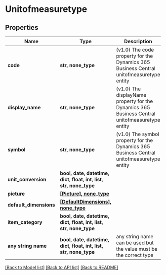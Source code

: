 # Unitofmeasuretype


## Properties
Name | Type | Description | Notes
------------ | ------------- | ------------- | -------------
**code** | **str, none_type** | (v1.0) The code property for the Dynamics 365 Business Central unitofmeasuretype entity | [optional] 
**display_name** | **str, none_type** | (v1.0) The displayName property for the Dynamics 365 Business Central unitofmeasuretype entity | [optional] 
**symbol** | **str, none_type** | (v1.0) The symbol property for the Dynamics 365 Business Central unitofmeasuretype entity | [optional] 
**unit_conversion** | **bool, date, datetime, dict, float, int, list, str, none_type** |  | [optional] 
**picture** | [**[Picture], none_type**](Picture.md) |  | [optional] 
**default_dimensions** | [**[DefaultDimensions], none_type**](DefaultDimensions.md) |  | [optional] 
**item_category** | **bool, date, datetime, dict, float, int, list, str, none_type** |  | [optional] 
**any string name** | **bool, date, datetime, dict, float, int, list, str, none_type** | any string name can be used but the value must be the correct type | [optional]

[[Back to Model list]](../README.md#documentation-for-models) [[Back to API list]](../README.md#documentation-for-api-endpoints) [[Back to README]](../README.md)


